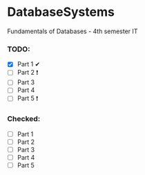 # DatabaseSystems
Fundamentals of Databases - 4th semester IT

### TODO:
- [x] Part 1 ✔
- [ ] Part 2 ❗
- [ ] Part 3 
- [ ] Part 4
- [ ] Part 5 ❗

### Checked:
- [ ] Part 1
- [ ] Part 2
- [ ] Part 3
- [ ] Part 4
- [ ] Part 5
